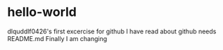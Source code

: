 # hello-world
dlquddlf0426's first excercise for github
I have read about github needs README.md
Finally I am changing
